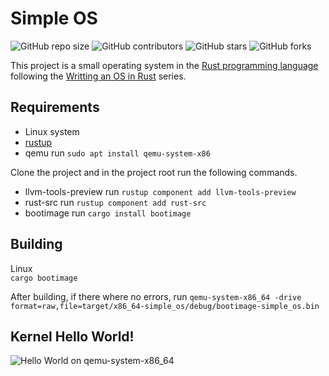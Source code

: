 
# Simple OS

![GitHub repo size](https://img.shields.io/github/repo-size/CMIW/Simple-OS)
![GitHub contributors](https://img.shields.io/github/contributors/CMIW/Simple-OS)
![GitHub stars](https://img.shields.io/github/stars/CMIW/Simple-OS?style=social)
![GitHub forks](https://img.shields.io/github/forks/CMIW/Simple-OS?style=social)

This project is a small operating system in the [Rust programming language](https://www.rust-lang.org/) following the [Writting an OS in Rust](https://os.phil-opp.com/) series.

## Requirements
- Linux system
- [rustup](https://rustup.rs/)
- qemu run ```sudo apt install qemu-system-x86```

Clone the project and in the project root run the following commands.<br>

- llvm-tools-preview run ```rustup component add llvm-tools-preview```
- rust-src run ```rustup component add rust-src```
- bootimage run ```cargo install bootimage```

## Building
Linux<br>
```cargo bootimage```

After building, if there where no errors, run ```qemu-system-x86_64 -drive format=raw,file=target/x86_64-simple_os/debug/bootimage-simple_os.bin```

## Kernel Hello World!
![Hello World on qemu-system-x86_64](https://github.com/CMIW/Simple_OS/Kernel-Hello-World!.png)
